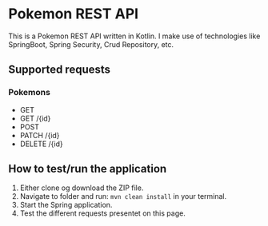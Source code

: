 # Pokemon REST API

This is a Pokemon REST API written in Kotlin. I make use of technologies like SpringBoot, 
Spring Security, Crud Repository, etc.

## Supported requests ##

### Pokemons ###
 - GET
 - GET /{id}
 - POST
 - PATCH /{id}
 - DELETE /{id}


## How to test/run the application ##
1. Either clone og download the ZIP file.
2. Navigate to folder and run: `mvn clean install` in your terminal.
3. Start the Spring application.
4. Test the different requests presentet on this page.
